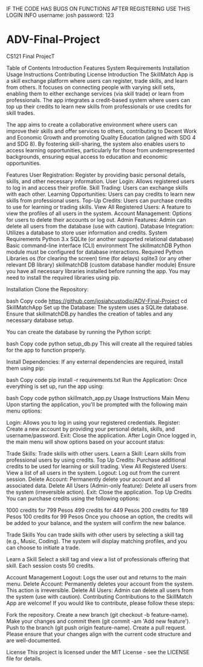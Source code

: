 
IF THE CODE HAS BUGS ON FUNCTIONS AFTER REGISTERING USE THIS LOGIN INFO
username: josh
password: 123

# ADV-Final-Project
CS121 Final ProjecT

Table of Contents
Introduction
Features
System Requirements
Installation
Usage Instructions
Contributing
License
Introduction
The SkillMatch App is a skill exchange platform where users can register, trade skills, and learn from others. It focuses on connecting people with varying skill sets, enabling them to either exchange services (via skill trade) or learn from professionals. The app integrates a credit-based system where users can top up their credits to learn new skills from professionals or use credits for skill trades.

The app aims to create a collaborative environment where users can improve their skills and offer services to others, contributing to Decent Work and Economic Growth and promoting Quality Education (aligned with SDG 4 and SDG 8). By fostering skill-sharing, the system also enables users to access learning opportunities, particularly for those from underrepresented backgrounds, ensuring equal access to education and economic opportunities.

Features
User Registration: Register by providing basic personal details, skills, and other necessary information.
User Login: Allows registered users to log in and access their profile.
Skill Trading: Users can exchange skills with each other.
Learning Opportunities: Users can pay credits to learn new skills from professional users.
Top-Up Credits: Users can purchase credits to use for learning or trading skills.
View All Registered Users: A feature to view the profiles of all users in the system.
Account Management: Options for users to delete their accounts or log out.
Admin Features: Admin can delete all users from the database (use with caution).
Database Integration: Utilizes a database to store user information and credits.
System Requirements
Python 3.x
SQLite (or another supported relational database)
Basic command-line interface (CLI) environment
The skillmatchDB Python module must be configured for database interactions.
Required Python Libraries
os (for clearing the screen)
time (for delays)
sqlite3 (or any other relevant DB library)
skillmatchDB (custom database handler module)
Ensure you have all necessary libraries installed before running the app. You may need to install the required libraries using pip.

Installation
Clone the Repository:

bash
Copy code
https://github.com/josiahcustodio/ADV-Final-Project
cd SkillMatchApp
Set up the Database: The system uses a SQLite database. Ensure that skillmatchDB.py handles the creation of tables and any necessary database setup.

You can create the database by running the Python script:

bash
Copy code
python setup_db.py
This will create all the required tables for the app to function properly.

Install Dependencies: If any external dependencies are required, install them using pip:

bash
Copy code
pip install -r requirements.txt
Run the Application: Once everything is set up, run the app using:

bash
Copy code
python skillmatch_app.py
Usage Instructions
Main Menu
Upon starting the application, you'll be prompted with the following main menu options:

Login: Allows you to log in using your registered credentials.
Register: Create a new account by providing your personal details, skills, and username/password.
Exit: Close the application.
After Login
Once logged in, the main menu will show options based on your account status:

Trade Skills: Trade skills with other users.
Learn a Skill: Learn skills from professional users by using credits.
Top Up Credits: Purchase additional credits to be used for learning or skill trading.
View All Registered Users: View a list of all users in the system.
Logout: Log out from the current session.
Delete Account: Permanently delete your account and all associated data.
Delete All Users (Admin-only feature): Delete all users from the system (irreversible action).
Exit: Close the application.
Top Up Credits
You can purchase credits using the following options:

1000 credits for 799 Pesos
499 credits for 449 Pesos
200 credits for 189 Pesos
100 credits for 99 Pesos
Once you choose an option, the credits will be added to your balance, and the system will confirm the new balance.

Trade Skills
You can trade skills with other users by selecting a skill tag (e.g., Music, Coding). The system will display matching profiles, and you can choose to initiate a trade.

Learn a Skill
Select a skill tag and view a list of professionals offering that skill. Each session costs 50 credits.

Account Management
Logout: Logs the user out and returns to the main menu.
Delete Account: Permanently deletes your account from the system. This action is irreversible.
Delete All Users: Admin can delete all users from the system (use with caution).
Contributing
Contributions to the SkillMatch App are welcome! If you would like to contribute, please follow these steps:

Fork the repository.
Create a new branch (git checkout -b feature-name).
Make your changes and commit them (git commit -am 'Add new feature').
Push to the branch (git push origin feature-name).
Create a pull request.
Please ensure that your changes align with the current code structure and are well-documented.

License
This project is licensed under the MIT License - see the LICENSE file for details.
